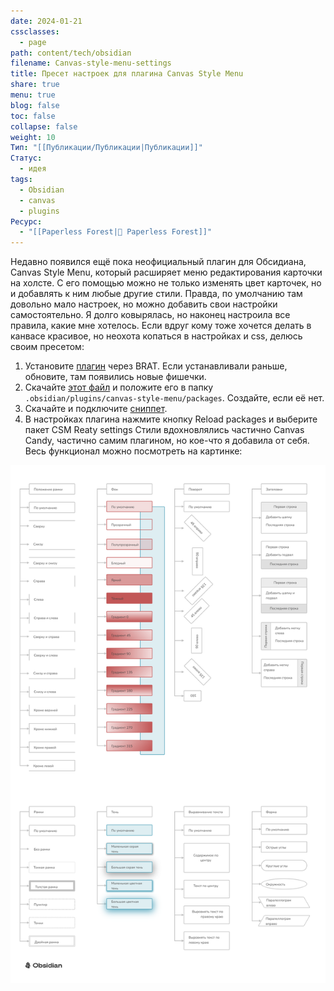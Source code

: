 ```yaml
---
date: 2024-01-21
cssclasses:
  - page
path: content/tech/obsidian
filename: Canvas-style-menu-settings
title: Пресет настроек для плагина Canvas Style Menu
share: true
menu: true
blog: false
toc: false
collapse: false
weight: 10
Тип: "[[Публикации/Публикации|Публикации]]"
Статус:
  - идея
tags:
  - Obsidian
  - canvas
  - plugins
Ресурс:
  - "[[Paperless Forest|🌱 Paperless Forest]]"
---
```



Недавно появился ещё пока неофициальный плагин для Обсидиана, Canvas Style Menu, который расширяет меню редактирования карточки на холсте. С его помощью можно не только изменять цвет карточек, но и добавлять к ним любые другие стили.
Правда, по умолчанию там довольно мало настроек, но можно добавить свои настройки самостоятельно. Я долго ковырялась, но наконец настроила все правила, какие мне хотелось. Если вдруг кому тоже хочется делать в канвасе красивое, но неохота копаться в настройках и css, делюсь своим пресетом:
1. Установите [плагин](https://github.com/michaellw/Obsidian-Canvas-Style-Menu) через BRAT. Если устанавливали раньше, обновите, там появились новые фишечки.
2. Скачайте [этот файл](https://github.com/anareaty/obsidian-snippets/blob/main/Canvas-style-menu-preset/CSM-Reaty-settings.json) и положите его в папку `.obsidian/plugins/canvas-style-menu/packages`. Создайте, если её нет.
3. Скачайте и подключите [сниппет](https://github.com/anareaty/obsidian-snippets/blob/main/Canvas-style-menu-preset/csm-styles.css).
4. В настройках плагина нажмите кнопку Reload packages и выберите пакет CSM Reaty settings
Стили вдохновлялись частично Canvas Candy, частично самим плагином, но кое-что я добавила от себя. Весь функционал можно посмотреть на картинке:

![](https://raw.githubusercontent.com/anareaty/obsidian-snippets/main/Canvas-style-menu-preset/%D0%9D%D0%B0%D1%81%D1%82%D1%80%D0%BE%D0%B9%D0%BA%D0%B8-Canvas-style-menu.png)
